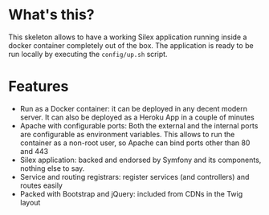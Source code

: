 # What's this?
This skeleton allows to have a working Silex application running inside a docker container completely out of the box.
The application is ready to be run locally by executing the `config/up.sh` script.
# Features
* Run as a Docker container: it can be deployed in any decent modern server. It can also be deployed as a Heroku App in a couple of minutes
* Apache with configurable ports: Both the external and the internal ports are configurable as environment variables. This allows to run the container as a non-root user, so Apache can bind ports other than 80 and 443
* Silex application: backed and endorsed by Symfony and its components, nothing else to say.
* Service and routing registrars: register services (and controllers) and routes easily
* Packed with Bootstrap and jQuery: included from CDNs in the Twig layout